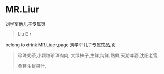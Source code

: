 # MR.Liur
刘学军他儿子专属页


>Liu E r

belong to drink MR.Liuer,page
刘学军儿子专属饮品,页

> 珍珠奶茶,小颗粒珍珠肉肉,
> 大绿棒子,生鲜,纯鲜,熟鲜,天湖啤酒,沈阳老雪,
>
>
> 桑葚生鲜果汁,
>
>
>
>
>
